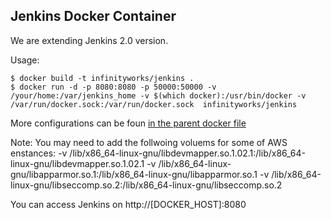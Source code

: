 ## Jenkins Docker Container

We are extending Jenkins 2.0 version. 

Usage:
```
$ docker build -t infinityworks/jenkins .
$ docker run -d -p 8080:8080 -p 50000:50000 -v /your/home:/var/jenkins_home -v $(which docker):/usr/bin/docker -v /var/run/docker.sock:/var/run/docker.sock  infinityworks/jenkins
```
More configurations can be foun [in the parent docker file](https://hub.docker.com/_/jenkins/)

Note: You may need to add the follwoing voluems for some of AWS enstances: -v /lib/x86_64-linux-gnu/libdevmapper.so.1.02.1:/lib/x86_64-linux-gnu/libdevmapper.so.1.02.1 -v /lib/x86_64-linux-gnu/libapparmor.so.1:/lib/x86_64-linux-gnu/libapparmor.so.1 -v /lib/x86_64-linux-gnu/libseccomp.so.2:/lib/x86_64-linux-gnu/libseccomp.so.2

You can access Jenkins on http://[DOCKER_HOST]:8080
